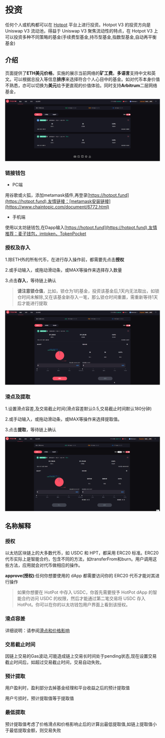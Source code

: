 # 投资

任何个人或机构都可以在 [Hotpot](https://hotpot.fund) 平台上进行投资。Hotpot V3 的投资方向是 Uniswap V3 流动池，得益于 Uniswap V3 聚焦流动性的特点，在 Hotpot V3 上可以投资多种不同策略的基金(手续费型基金,持币型基金,指数型基金,自动再平衡基金)

##  介绍

页面提供了**ETH美元价格**，实施的展示当前网络的**矿工费**。**多语言**支持中文和英文。可以根据总投入等信息**排序**来选择符合个人心目中的基金。如对代币本身价值不熟悉，亦可以切换为**美元**给予更直观的价值体验。同时支持**Arbitrum**二层网络基金，

<img src="../../assets/imgs/hotpotMain.png">


### 链接钱包

* PC端

用谷歌或火狐，添加metamask插件,再登录[https://hotpot.fund](https://hotpot.fund),友情链接：[metamask安装链接](https://www.chaintopic.com/document/6772.html)

* 手机端

使用以太坊链钱包,在Dapp输入[https://hotpot.fund](https://hotpot.fund),友情推荐：麦子钱包，imtoken，TokenPocket




### 授权及存入

1.除ETH外的所有代币，在进行存入操作前，都需要先点击**授权**

2.或手动输入，或拖动滑动条，或MAX等操作来选择存入数量

3.点击**存入**，等待链上确认

> **请注意锁仓值**，比如，锁仓为1的基金，投资该基金后,1天内无法取出，如锁仓时间未解除,又在该基金新存入一笔，那么锁仓时间重置，需重新等待1天后才能进行提取


<img src="../../assets/imgs/Deposit.gif">

### 滑点及提取

1.设置滑点容差,及交易截止时间(滑点容差默认0.5,交易截止时间默认180分钟)

2.或手动输入，或拖动滑动条，或MAX等操作来选择提取值。

3.点击**提取**，等待链上确认

<img src="../../assets/imgs/Withdraw.gif">

## 名称解释

### 授权

以太坊区块链上的大多数代币，如 USDC 和 HPT，都采用 ERC20 标准。ERC20 代币实际上是智能合约，包含不同的方法，如transferFrom和burn。用户调用这些方法，应用就会对代币做相应的操作。

**approve(授权)**:任何你想要使用的 dApp 都需要访问你的 ERC20 代币才能对其进行操作

> 如果你想要在 HotPot 中存入 USDC，你首先需要授予 HotPot dApp 的智能合约访问 USDC 的权限，然后才能通过第二笔交易将 USDC 存入 HotPot。你可以在你的以太坊钱包用户界面上看到该授权。

### 滑点容差

详细说明：请参阅[滑点和价格影响](../2-基金经理/14-附录5：滑点和价格影响.md)

### 交易截止时间

因链上交易的Gas波动,可能造成链上交易长时间处于pending状态,现在设置交易截止时间后，如超过交易截止时间，交易自动失败。

### 预计提取

用户盈利时，盈利部分去掉基金经理和平台收益之后的预计提取值

用户亏损时，预计提取值等于提取值

### 最低提取

预计提取值考虑了价格滑点和价格影响止后的计算出最低提取值,如链上提取值小于最低提取金额，则交易失败
